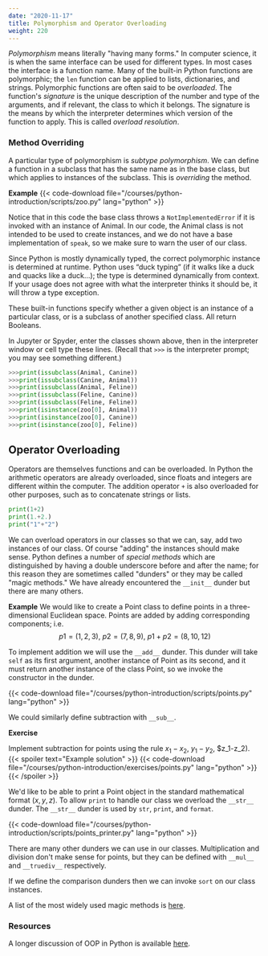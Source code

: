 ```yaml
---
date: "2020-11-17"
title: Polymorphism and Operator Overloading
weight: 220
---
```


_Polymorphism_ means literally "having many forms."  In computer science, it is when the same interface can be used for different types.  In most cases the interface is a function name.  Many of the built-in Python functions are polymorphic; the `len` function can be applied to lists, dictionaries, and strings. Polymorphic functions are often said to be _overloaded_.  The function's _signature_ is the unique description of the number and type of the arguments, and if relevant, the class to which it belongs.  The signature is the means by which the interpreter determines which version of the function to apply. This is called _overload resolution_.

### Method Overriding

A particular type of polymorphism is _subtype polymorphism_.  We can define a function in a subclass that has the same name as in the base class, but which applies to instances of the subclass.   This is _overriding_ the method.  

**Example**
{{< code-download file="/courses/python-introduction/scripts/zoo.py" lang="python" >}}

Notice that in this code the base class throws a `NotImplementedError` if it is invoked with an instance of Animal.  In our code, the Animal class is not intended to be used to create instances, and we do not have a base implementation of `speak`, so we make sure to warn the user of our class.

Since Python is mostly dynamically typed, the correct polymorphic instance is determined  at runtime.
Python uses “duck typing” (if it walks like a duck and quacks like a duck...);  the type is determined dynamically from context.  If your usage does not agree with what the interpreter thinks it should be, it will throw a type exception.

These built-in functions specify whether a given object is an instance of a particular class, or is a subclass of another specified class. All return Booleans.

In Jupyter or Spyder, enter the classes shown above, then in the interpreter window or cell type these lines.  (Recall that `>>>` is the interpreter prompt; you may see something different.)
```python
>>>print(issubclass(Animal, Canine))
>>>print(issubclass(Canine, Animal))
>>>print(issubclass(Animal, Feline))
>>>print(issubclass(Feline, Canine))
>>>print(issubclass(Feline, Feline))
>>>print(isinstance(zoo[0], Animal))
>>>print(isinstance(zoo[0], Canine))
>>>print(isinstance(zoo[0], Feline))
```

## Operator Overloading

Operators are themselves functions and can be overloaded.  In Python the arithmetic operators are already overloaded, since floats and integers are different within the computer.  The addition operator `+` is also overloaded for other purposes, such as to concatenate strings or lists.

```python
print(1+2)
print(1.+2.)
print("1"+"2")
```

We can overload operators in our classes so that we can, say, add two instances of our class.  Of course "adding" the instances should make sense. Python defines a number of _special methods_ which are distinguished by having a double underscore before and after the name; for this reason they are sometimes called "dunders" or they may be called "magic methods."  We have already encountered the `__init__` dunder but there are many others.

**Example**
We would like to create a Point class to define points in a three-dimensional Euclidean space.  Points are added by adding corresponding components; i.e.
$$
p1=(1,2,3),\  p2=(7,8,9),\ p1+p2=(8,10,12)
$$

To implement addition we will use the `__add__` dunder.  This dunder will take `self` as its first argument, another instance of Point as its second, and it must return another instance of the class Point, so we invoke the constructor in the dunder.

{{< code-download file="/courses/python-introduction/scripts/points.py" lang="python" >}}

We could similarly define subtraction with `__sub__`.

**Exercise**

Implement subtraction for points using the rule $x_1-x_2$, $y_1-y_2$, $z_1-z_2).
{{< spoiler text="Example solution" >}}
{{< code-download file="/courses/python-introduction/exercises/points.py" lang="python" >}}
{{< /spoiler >}}

We'd like to be able to print a Point object in the standard mathematical format $(x,y,z)$.  To allow `print` to handle our class we overload the `__str__` dunder.  The `__str__` dunder is used by `str`, `print`, and `format`.  

{{< code-download file="/courses/python-introduction/scripts/points_printer.py" lang="python" >}}

There are many other dunders we can use in our classes.  Multiplication and division don't make sense for points, but they can be defined with `__mul__` and `__truediv__` respectively.

If we define the comparison dunders then we can invoke `sort` on our class instances.

A list of the most widely used magic methods is [here](https://python-course.eu/oop/magic-methods.php).

### Resources

A longer discussion of OOP in Python is available [here](https://www.python-course.eu/python3_object_oriented_programming.php).
